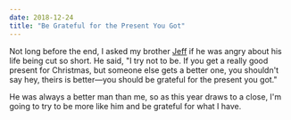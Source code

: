 ```yaml
---
date: 2018-12-24
title: "Be Grateful for the Present You Got"
---
```


Not long before the end,
I asked my brother [Jeff](@root/2018/03/20/goodbye-jeff/)
if he was angry about his life being cut so short.
He said,
"I try not to be.
If you get a really good present for Christmas,
but someone else gets a better one,
you shouldn't say hey, theirs is better—you should be grateful for the present you got."

He was always a better man than me,
so as this year draws to a close,
I'm going to try to be more like him
and be grateful for what I have.
